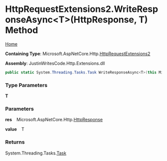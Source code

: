 # HttpRequestExtensions2\.WriteResponseAsync\<T\>\(HttpResponse, T\) Method

[Home](../../../../README.md)

**Containing Type**: Microsoft\.AspNetCore\.Http\.[HttpRequestExtensions2](../README.md)

**Assembly**: JustinWritesCode\.Http\.Extensions\.dll

```csharp
public static System.Threading.Tasks.Task WriteResponseAsync<T>(this Microsoft.AspNetCore.Http.HttpResponse res, T value)
```

### Type Parameters

**T**

### Parameters

**res** &ensp; Microsoft\.AspNetCore\.Http\.[HttpResponse](https://docs.microsoft.com/en-us/dotnet/api/microsoft.aspnetcore.http.httpresponse)

**value** &ensp; T

### Returns

System\.Threading\.Tasks\.[Task](https://docs.microsoft.com/en-us/dotnet/api/system.threading.tasks.task)

